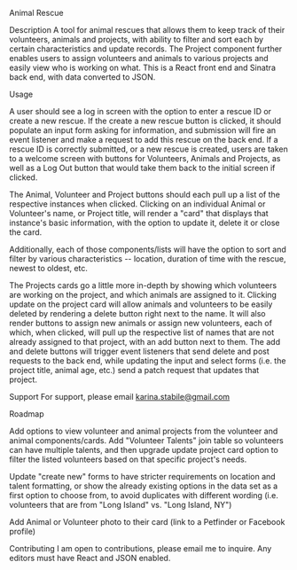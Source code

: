 Animal Rescue

Description A tool for animal rescues that allows them to keep track of their volunteers, animals and projects, with ability to filter and sort each by certain characteristics and update records. The Project component further enables users to assign volunteers and animals to various projects and easily view who is working on what. This is a React front end and Sinatra back end, with data converted to JSON.

Usage

A user should see a log in screen with the option to enter a rescue ID or create a new rescue. If the create a new rescue button is clicked, it should populate an input form asking for information, and submission will fire an event listener and make a request to add this rescue on the back end. If a rescue ID is correctly submitted, or a new rescue is created, users are taken to a welcome screen with buttons for Volunteers, Animals and Projects, as well as a Log Out button that would take them back to the initial screen if clicked. 

The Animal, Volunteer and Project buttons should each pull up a list of the respective instances when clicked. Clicking on an individual Animal or Volunteer's name, or Project title, will render a "card" that displays that instance's basic information, with the option to update it, delete it or close the card.

Additionally, each of those components/lists will have the option to sort and filter by various characteristics -- location, duration of time with the rescue, newest to oldest, etc. 

The Projects cards go a little more in-depth by showing which volunteers are working on the project, and which animals are assigned to it. Clicking update on the project card will allow animals and volunteers to be easily deleted by rendering a delete button right next to the name. It will also render buttons to assign new animals or assign new volunteers, each of which, when clicked, will pull up the respective list of names that are not already assigned to that project, with an add button next to them. The add and delete buttons will trigger event listeners that send delete and post requests to the back end, while updating the input and select forms (i.e. the project title, animal age, etc.) send a patch request that updates that project. 

Support For support, please email karina.stabile@gmail.com

Roadmap

Add options to view volunteer and animal projects from the volunteer and animal components/cards.
Add "Volunteer Talents" join table so volunteers can have multiple talents, and then upgrade update project card option to filter the listed volunteers based on that specific project's needs. 

Update "create new" forms to have stricter requirements on location and talent formatting, or show the already existing options in the data set as a first option to choose from, to avoid duplicates with different wording (i.e. volunteers that are from "Long Island" vs. "Long Island, NY")

Add Animal or Volunteer photo to their card (link to a Petfinder or Facebook profile)

Contributing I am open to contributions, please email me to inquire. Any editors must have React and JSON enabled.